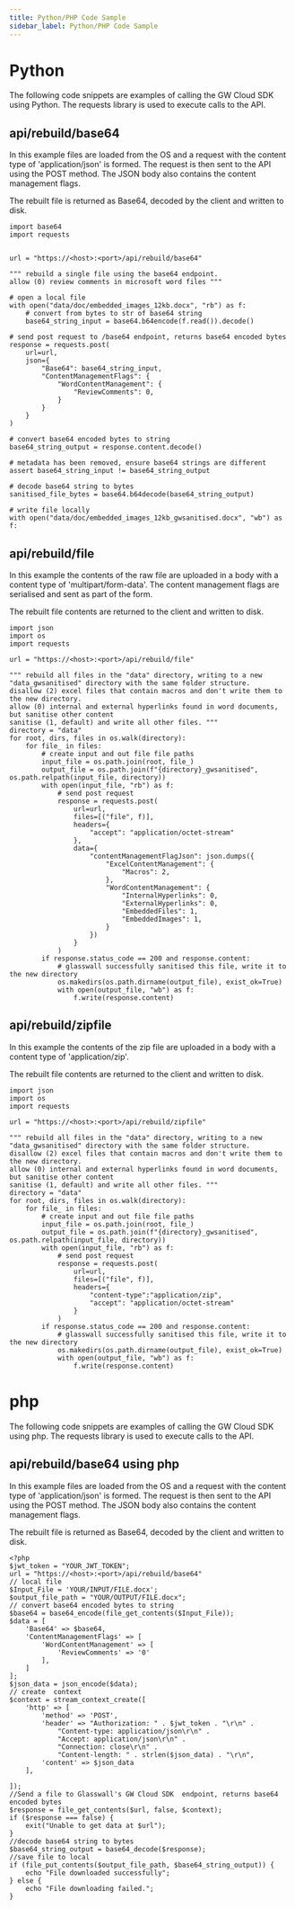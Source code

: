 ```yaml
---
title: Python/PHP Code Sample
sidebar_label: Python/PHP Code Sample
---
```


# Python

The following code snippets are examples of calling the GW Cloud SDK using Python. The requests library is used to execute calls to the API.

## api/rebuild/base64
​In this example files are loaded from the OS and a request with the content type of 'application/json' is formed. The request is then sent to the API using the POST method. The JSON body also contains the content management flags.

The rebuilt file is returned as Base64, decoded by the client and written to disk.

```
import base64
import requests
​
​
url = "https://<host>:<port>/api/rebuild/base64"
​
""" rebuild a single file using the base64 endpoint.
allow (0) review comments in microsoft word files """
​
# open a local file
with open("data/doc/embedded_images_12kb.docx", "rb") as f:
    # convert from bytes to str of base64 string
    base64_string_input = base64.b64encode(f.read()).decode()
​
# send post request to /base64 endpoint, returns base64 encoded bytes
response = requests.post(
    url=url,
    json={
        "Base64": base64_string_input,
        "ContentManagementFlags": {
            "WordContentManagement": {
                "ReviewComments": 0,
            }
        }
    }
)
​
# convert base64 encoded bytes to string
base64_string_output = response.content.decode()
​
# metadata has been removed, ensure base64 strings are different
assert base64_string_input != base64_string_output
​
# decode base64 string to bytes
sanitised_file_bytes = base64.b64decode(base64_string_output)
​
# write file locally
with open("data/doc/embedded_images_12kb_gwsanitised.docx", "wb") as f:
```

## api/rebuild/file

In this example the contents of the raw file are uploaded in a body with a content type of 'multipart/form-data'. The content management flags are serialised and sent as part of the form.

The rebuilt file contents are returned to the client and written to disk.


```
import json
import os
import requests
​
url = "https://<host>:<port>/api/rebuild/file"
​
""" rebuild all files in the "data" directory, writing to a new "data_gwsanitised" directory with the same folder structure.
disallow (2) excel files that contain macros and don't write them to the new directory.
allow (0) internal and external hyperlinks found in word documents, but sanitise other content
sanitise (1, default) and write all other files. """
directory = "data"
for root, dirs, files in os.walk(directory):
    for file_ in files:
        # create input and out file file paths
        input_file = os.path.join(root, file_)
        output_file = os.path.join(f"{directory}_gwsanitised", os.path.relpath(input_file, directory))
        with open(input_file, "rb") as f:
            # send post request
            response = requests.post(
                url=url,
                files=[("file", f)],
                headers={                    
                    "accept": "application/octet-stream"
                },
                data={
                    "contentManagementFlagJson": json.dumps({
                        "ExcelContentManagement": {
                            "Macros": 2,
                        },
                        "WordContentManagement": {
                            "InternalHyperlinks": 0,
                            "ExternalHyperlinks": 0,
                            "EmbeddedFiles": 1,
                            "EmbeddedImages": 1,
                        }
                    })
                }
            )
        if response.status_code == 200 and response.content:
            # glasswall successfully sanitised this file, write it to the new directory
            os.makedirs(os.path.dirname(output_file), exist_ok=True)
            with open(output_file, "wb") as f:
                f.write(response.content)
```


## api/rebuild/zipfile

In this example the contents of the zip file are uploaded in a body with a content type of 'application/zip'.

The rebuilt file contents are returned to the client and written to disk.


```
import json
import os
import requests
​
url = "https://<host>:<port>/api/rebuild/zipfile"
​
""" rebuild all files in the "data" directory, writing to a new "data_gwsanitised" directory with the same folder structure.
disallow (2) excel files that contain macros and don't write them to the new directory.
allow (0) internal and external hyperlinks found in word documents, but sanitise other content
sanitise (1, default) and write all other files. """
directory = "data"
for root, dirs, files in os.walk(directory):
    for file_ in files:
        # create input and out file file paths
        input_file = os.path.join(root, file_)
        output_file = os.path.join(f"{directory}_gwsanitised", os.path.relpath(input_file, directory))
        with open(input_file, "rb") as f:
            # send post request
            response = requests.post(
                url=url,
                files=[("file", f)],
                headers={     
                    "content-type":"application/zip",               
                    "accept": "application/octet-stream"
                }
            )
        if response.status_code == 200 and response.content:
            # glasswall successfully sanitised this file, write it to the new directory
            os.makedirs(os.path.dirname(output_file), exist_ok=True)
            with open(output_file, "wb") as f:
                f.write(response.content)
```


# php

The following code snippets are examples of calling the GW Cloud SDK using php. The requests library is used to execute calls to the API.

## api/rebuild/base64 using php
​In this example files are loaded from the OS and a request with the content type of 'application/json' is formed. The request is then sent to the API using the POST method. The JSON body also contains the content management flags.

The rebuilt file is returned as Base64, decoded by the client and written to disk.

```
<?php
$jwt_token = "YOUR_JWT_TOKEN";
url = "https://<host>:<port>/api/rebuild/base64"
// local file
$Input_File = 'YOUR/INPUT/FILE.docx';
$output_file_path = "YOUR/OUTPUT/FILE.docx";
// convert base64 encoded bytes to string
$base64 = base64_encode(file_get_contents($Input_File));
$data = [
    'Base64' => $base64,
    'ContentManagementFlags' => [
        'WordContentManagement' => [
            'ReviewComments' => '0'
        ],
    ]
];
$json_data = json_encode($data);
// create  context 
$context = stream_context_create([
    'http' => [
        'method' => 'POST',
        'header' => "Authorization: " . $jwt_token . "\r\n" .
            "Content-type: application/json\r\n" .
            "Accept: application/json\r\n" .
            "Connection: close\r\n" .
            "Content-length: " . strlen($json_data) . "\r\n",
        'content' => $json_data
    ],

]);
//Send a file to Glasswall's GW Cloud SDK  endpoint, returns base64 encoded bytes
$response = file_get_contents($url, false, $context);
if ($response === false) {
    exit("Unable to get data at $url");
}
//decode base64 string to bytes
$base64_string_output = base64_decode($response);
//save file to local
if (file_put_contents($output_file_path, $base64_string_output)) {
    echo "File downloaded successfully";
} else {
    echo "File downloading failed.";
}
```
